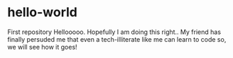 # hello-world
First repository
Hellooooo. Hopefully I am doing this right.. My friend has finally persuded me that even a tech-illiterate like me can learn to code so, we will see how it goes!
